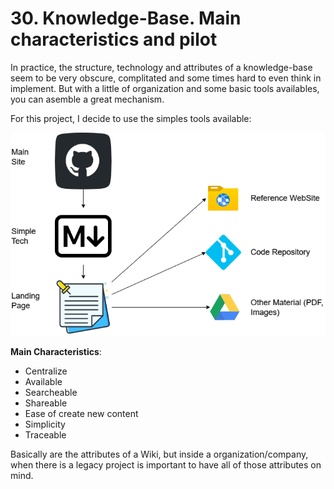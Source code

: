 # 30. Knowledge-Base. Main characteristics and pilot

In practice, the structure, technology and attributes of a knowledge-base seem to be very obscure, complitated and some times hard to even think in implement. But with a little of organization and some basic tools availables, you can asemble a great mechanism.

For this project, I decide to use the simples tools available:


![](../images/30.Knowledge-base.png)

**Main Characteristics**:
- Centralize
- Available
- Searcheable
- Shareable
- Ease of create new content
- Simplicity
- Traceable

Basically are the attributes of a Wiki, but inside a organization/company, when there is a legacy project is important to have all of those attributes on mind.